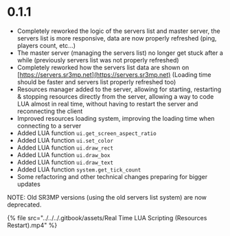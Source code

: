 # 0.1.1

* Completely reworked the logic of the servers list and master server, the servers list is more responsive, data are now properly refreshed (ping, players count, etc...)
* The master server (managing the servers list) no longer get stuck after a while (previously servers list was not properly refreshed)
* Completely reworked how the servers list data are shown on [https://servers.sr3mp.net](https://servers.sr3mp.net) (Loading time should be faster and servers list properly refreshed too)
* Resources manager added to the server, allowing for starting, restarting & stopping resources directly from the server, allowing a way to code LUA almost in real time, without having to restart the server and reconnecting the client
* Improved resources loading system, improving the loading time when connecting to a server
* Added LUA function `ui.get_screen_aspect_ratio`
* Added LUA function `ui.set_color`
* Added LUA function `ui.draw_rect`
* Added LUA function `ui.draw_box`
* Added LUA function `ui.draw_text`
* Added LUA function `system.get_tick_count`
* Some refactoring and other technical changes preparing for bigger updates

NOTE: Old SR3MP versions (using the old servers list system) are now deprecated.

{% file src="../../../.gitbook/assets/Real Time LUA Scripting (Resources Restart).mp4" %}
